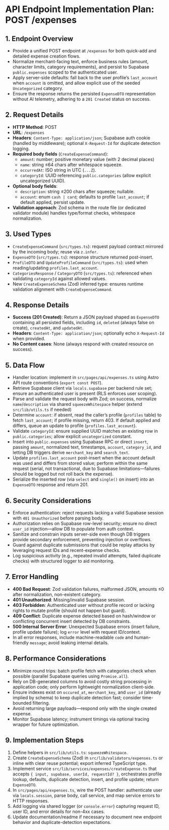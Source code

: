 # API Endpoint Implementation Plan: POST /expenses

## 1. Endpoint Overview

- Provide a unified POST endpoint at `/expenses` for both quick-add and detailed expense creation flows.
- Normalize merchant-facing text, enforce business rules (amount, character limits, category requirements), and persist to Supabase `public.expenses` scoped to the authenticated user.
- Apply server-side defaults: fall back to the user profile’s `last_account` when `account` is omitted, and allow explicit use of the seeded `Uncategorized` category.
- Ensure the response returns the persisted `ExpenseDTO` representation without AI telemetry, adhering to a `201 Created` status on success.

## 2. Request Details

- **HTTP Method**: POST
- **URL**: `/expenses`
- **Headers**: `Content-Type: application/json`; Supabase auth cookie (handled by middleware); optional `X-Request-Id` for duplicate detection logging.
- **Required body fields** (`CreateExpenseCommand`):
  - `amount`: number; positive monetary value (with 2 decimal places)
  - `name`: string ≤64 chars after whitespace squeeze.
  - `occurredAt`: ISO string in UTC (`...Z`).
  - `categoryId`: UUID referencing `public.categories` (allow explicit uncategorized UUID).
- **Optional body fields**:
  - `description`: string ≤200 chars after squeeze; nullable.
  - `account`: enum `cash | card`; defaults to profile `last_account`; if default applied, persist update.
- **Validation approach**: Zod schema in the route file (or dedicated validator module) handles type/format checks, whitespace normalization.

## 3. Used Types

- `CreateExpenseCommand` (`src/types.ts`): request payload contract mirrored by the incoming body; reuse via `z.infer`.
- `ExpenseDTO` (`src/types.ts`): response structure returned post-insert.
- `ProfileDTO` and `UpdateProfileCommand` (`src/types.ts`): used when reading/updating `profiles.last_account`.
- `CategoriesResponse` / `CategoryDTO` (`src/types.ts`): referenced when validating `categoryId` against allowed values.
- New `CreateExpenseSchema` (Zod) inferred type: ensures runtime validation alignment with `CreateExpenseCommand`.

## 4. Response Details

- **Success (201 Created)**: Return a JSON payload shaped as `ExpenseDTO` containing all persisted fields, including `id`, `deleted` (always false on create), `createdAt`, and `updatedAt`.
- **Headers**: `Content-Type: application/json`; optionally echo `X-Request-Id` when provided.
- **No Content cases**: None (always respond with created resource on success).

## 5. Data Flow

- Handler location: implement in `src/pages/api/expenses.ts` using Astro API route conventions (`export const POST`).
- Retrieve Supabase client via `locals.supabase` per backend rule set; ensure an authenticated user is present (RLS enforces user scoping).
- Parse and validate the request body with Zod; on success, normalize `name`/`description` via shared `squeezeWhitespace` helper (extend `src/lib/utils.ts` if needed)
- Determine `account`: if absent, read the caller’s profile (`profiles` table) to fetch `last_account`; if profile missing, return 403. If default applied and differs, queue an update to profile (`profiles.last_account`).
- Validate `categoryId`: ensure supplied UUID matches an existing row in `public.categories`; allow explicit `uncategorized` constant.
- Insert into `public.expenses` using Supabase RPC or direct `insert`, passing `amount`, normalized text, timestamps, `account`, `category_id`, and letting DB triggers derive `merchant_key` and `search_text`.
- Update `profiles.last_account` post-insert when the account default was used and differs from stored value; perform within the same request (serial, not transactional, due to Supabase limitations—failures should be logged but not roll back the expense).
- Serialize the inserted row (via `select` and `single()` on insert) into an `ExpenseDTO` response and return 201.

## 6. Security Considerations

- Enforce authentication: reject requests lacking a valid Supabase session with `401 Unauthorized` before parsing body.
- Authorization relies on Supabase row-level security; ensure no direct `user_id` injection—allow DB to populate from auth context.
- Sanitize and constrain inputs server-side even though DB triggers provide secondary enforcement, preventing injection or overflows.
- Guard against duplicate submissions that could be replay attacks by leveraging request IDs and recent-expense checks.
- Log suspicious activity (e.g., repeated invalid attempts, failed duplicate checks) with structured logger to aid monitoring.

## 7. Error Handling

- **400 Bad Request**: Zod validation failures, malformed JSON, amounts ≤0 after normalization, non-existent category.
- **401 Unauthorized**: Missing/invalid Supabase session.
- **403 Forbidden**: Authenticated user without profile record or lacking rights to mutate profile (should not happen but guard).
- **409 Conflict**: Duplicate expense detected based on hash/window or conflicting concurrent insert detected by DB constraints.
- **500 Internal Server Error**: Unexpected Supabase errors (insert failure, profile update failure); log `error` level with request ID/context.
- In all error responses, include machine-readable `code` and human-friendly `message`; avoid leaking internal details.

## 8. Performance Considerations

- Minimize round trips: batch profile fetch with categories check when possible (parallel Supabase queries using `Promise.all`).
- Rely on DB-generated columns to avoid costly string processing in application code; only perform lightweight normalization client-side.
- Ensure indexes exist on `occured_at`, `merchant_key`, and `user_id` (already implied by schema) to keep duplicate detection fast; consider time-bounded filtering.
- Avoid returning large payloads—respond only with the single created expense.
- Monitor Supabase latency; instrument timings via optional tracing wrapper for future optimization.

## 9. Implementation Steps

1. Define helpers in `src/lib/utils.ts`: `squeezeWhitespace`.
2. Create `CreateExpenseSchema` (Zod) in `src/lib/validators/expenses.ts` or inline with clear reuse potential; export inferred TypeScript type.
3. Implement service `src/lib/services/expenses/createExpense.ts` that accepts `{ input, supabase, userId, requestId? }`, orchestrates profile lookup, defaults, duplicate detection, insert, and profile update; return `ExpenseDTO`.
4. In `src/pages/api/expenses.ts`, wire the POST handler: authenticate user via `locals.session`, parse body, call service, and map service errors to HTTP responses.
5. Add logging via shared logger (or `console.error`) capturing request ID, user ID, and error details for non-4xx cases.
6. Update documentation/readme if necessary to document new endpoint behavior and duplicate-detection expectations.
